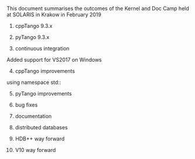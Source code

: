 This document summarises the outcomes of the Kernel and Doc Camp held at SOLARIS in Krakow in February 2019

1. cppTango 9.3.x

2. pyTango 9.3.x

3. continuous integration

Added support for VS2017 on Windows

4. cppTango improvements 

using namespace std::

5. pyTango improvements

6. bug fixes

7. documentation

8. distributed databases

9. HDB++ way forward

10. V10 way forward
